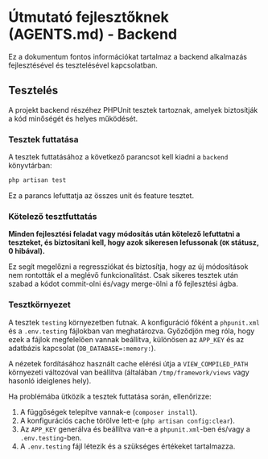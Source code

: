 # Útmutató fejlesztőknek (AGENTS.md) - Backend

Ez a dokumentum fontos információkat tartalmaz a backend alkalmazás fejlesztésével és tesztelésével kapcsolatban.

## Tesztelés

A projekt backend részéhez PHPUnit tesztek tartoznak, amelyek biztosítják a kód minőségét és helyes működését.

### Tesztek futtatása

A tesztek futtatásához a következő parancsot kell kiadni a `backend` könyvtárban:

```bash
php artisan test
```

Ez a parancs lefuttatja az összes unit és feature tesztet.

### Kötelező tesztfuttatás

**Minden fejlesztési feladat vagy módosítás után kötelező lefuttatni a teszteket, és biztosítani kell, hogy azok sikeresen lefussonak (`OK` státusz, 0 hibával).**

Ez segít megelőzni a regressziókat és biztosítja, hogy az új módosítások nem rontották el a meglévő funkcionalitást. Csak sikeres tesztek után szabad a kódot commit-olni és/vagy merge-ölni a fő fejlesztési ágba.

### Tesztkörnyezet

A tesztek `testing` környezetben futnak. A konfiguráció főként a `phpunit.xml` és a `.env.testing` fájlokban van meghatározva. Győződjön meg róla, hogy ezek a fájlok megfelelően vannak beállítva, különösen az `APP_KEY` és az adatbázis kapcsolat (`DB_DATABASE=:memory:`).

A nézetek fordításához használt cache elérési útja a `VIEW_COMPILED_PATH` környezeti változóval van beállítva (általában `/tmp/framework/views` vagy hasonló ideiglenes hely).

Ha problémába ütközik a tesztek futtatása során, ellenőrizze:
1. A függőségek telepítve vannak-e (`composer install`).
2. A konfigurációs cache törölve lett-e (`php artisan config:clear`).
3. Az `APP_KEY` generálva és beállítva van-e a `phpunit.xml`-ben és/vagy a `.env.testing`-ben.
4. A `.env.testing` fájl létezik és a szükséges értékeket tartalmazza.
